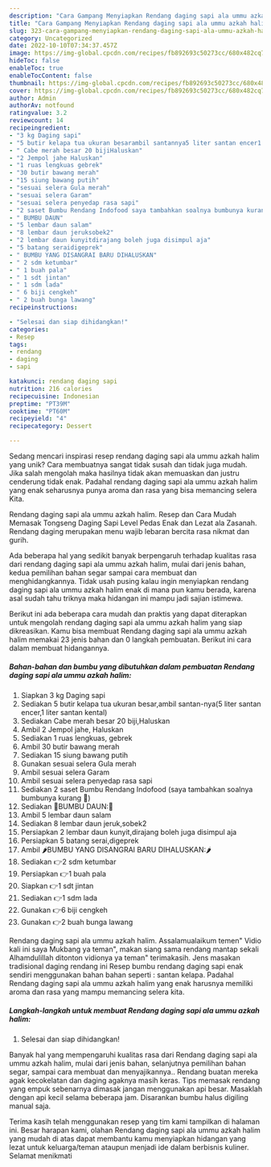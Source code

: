 ```yaml
---
description: "Cara Gampang Menyiapkan Rendang daging sapi ala ummu azkah halim yang Bisa Manjain Lidah"
title: "Cara Gampang Menyiapkan Rendang daging sapi ala ummu azkah halim yang Bisa Manjain Lidah"
slug: 323-cara-gampang-menyiapkan-rendang-daging-sapi-ala-ummu-azkah-halim-yang-bisa-manjain-lidah
category: Uncategorized
date: 2022-10-10T07:34:37.457Z
image: https://img-global.cpcdn.com/recipes/fb892693c50273cc/680x482cq70/rendang-daging-sapi-ala-ummu-azkah-halim-foto-resep-utama.jpg
hideToc: false
enableToc: true
enableTocContent: false
thumbnail: https://img-global.cpcdn.com/recipes/fb892693c50273cc/680x482cq70/rendang-daging-sapi-ala-ummu-azkah-halim-foto-resep-utama.jpg
cover: https://img-global.cpcdn.com/recipes/fb892693c50273cc/680x482cq70/rendang-daging-sapi-ala-ummu-azkah-halim-foto-resep-utama.jpg
author: Admin
authorAv: notfound
ratingvalue: 3.2
reviewcount: 14
recipeingredient:
- "3 kg Daging sapi"
- "5 butir kelapa tua ukuran besarambil santannya5 liter santan encer1 liter santan kental"
- " Cabe merah besar 20 bijiHaluskan"
- "2 Jempol jahe Haluskan"
- "1 ruas lengkuas gebrek"
- "30 butir bawang merah"
- "15 siung bawang putih"
- "sesuai selera Gula merah"
- "sesuai selera Garam"
- "sesuai selera penyedap rasa sapi"
- "2 saset Bumbu Rendang Indofood saya tambahkan soalnya bumbunya kurang "
- " BUMBU DAUN"
- "5 lembar daun salam"
- "8 lembar daun jeruksobek2"
- "2 lembar daun kunyitdirajang boleh juga disimpul aja"
- "5 batang seraidigeprek"
- " BUMBU YANG DISANGRAI BARU DIHALUSKAN"
- " 2 sdm ketumbar"
- " 1 buah pala"
- " 1 sdt jintan"
- " 1 sdm lada"
- " 6 biji cengkeh"
- " 2 buah bunga lawang"
recipeinstructions:

- "Selesai dan siap dihidangkan!"
categories:
- Resep
tags:
- rendang
- daging
- sapi

katakunci: rendang daging sapi 
nutrition: 216 calories
recipecuisine: Indonesian
preptime: "PT39M"
cooktime: "PT60M"
recipeyield: "4"
recipecategory: Dessert

---
```





Sedang mencari inspirasi resep rendang daging sapi ala ummu azkah halim yang unik? Cara membuatnya sangat tidak susah dan tidak juga mudah. Jika salah mengolah maka hasilnya tidak akan memuaskan dan justru cenderung tidak enak. Padahal rendang daging sapi ala ummu azkah halim yang enak seharusnya punya aroma dan rasa yang bisa memancing selera Kita.





Rendang daging sapi ala ummu azkah halim. Resep dan Cara Mudah Memasak Tongseng Daging Sapi Level Pedas Enak dan Lezat ala Zasanah. Rendang daging merupakan menu wajib lebaran bercita rasa nikmat dan gurih.

Ada beberapa hal yang sedikit banyak berpengaruh terhadap kualitas rasa dari rendang daging sapi ala ummu azkah halim, mulai dari jenis bahan, kedua pemilihan bahan segar sampai cara membuat dan menghidangkannya. Tidak usah pusing kalau ingin menyiapkan rendang daging sapi ala ummu azkah halim enak di mana pun kamu berada, karena asal sudah tahu triknya maka hidangan ini mampu jadi sajian istimewa.






Berikut ini ada beberapa cara mudah dan praktis yang dapat diterapkan untuk mengolah rendang daging sapi ala ummu azkah halim yang siap dikreasikan. Kamu bisa membuat Rendang daging sapi ala ummu azkah halim memakai 23 jenis bahan dan 0 langkah pembuatan. Berikut ini cara dalam membuat hidangannya.

<!--inarticleads1-->

##### Bahan-bahan dan bumbu yang dibutuhkan dalam pembuatan Rendang daging sapi ala ummu azkah halim:

1. Siapkan 3 kg Daging sapi
1. Sediakan 5 butir kelapa tua ukuran besar,ambil santan-nya(5 liter santan encer,1 liter santan kental)
1. Sediakan  Cabe merah besar 20 biji,Haluskan
1. Ambil 2 Jempol jahe, Haluskan
1. Sediakan 1 ruas lengkuas, gebrek
1. Ambil 30 butir bawang merah
1. Sediakan 15 siung bawang putih
1. Gunakan sesuai selera Gula merah
1. Ambil sesuai selera Garam
1. Ambil sesuai selera penyedap rasa sapi
1. Sediakan 2 saset Bumbu Rendang Indofood (saya tambahkan soalnya bumbunya kurang 🙏)
1. Sediakan  🌿BUMBU DAUN:🌿
1. Ambil 5 lembar daun salam
1. Sediakan 8 lembar daun jeruk,sobek2
1. Persiapkan 2 lembar daun kunyit,dirajang boleh juga disimpul aja
1. Persiapkan 5 batang serai,digeprek
1. Ambil  🌶️BUMBU YANG DISANGRAI BARU DIHALUSKAN:🌶️
1. Sediakan  👉2 sdm ketumbar
1. Persiapkan  👉1 buah pala
1. Siapkan  👉1 sdt jintan
1. Sediakan  👉1 sdm lada
1. Gunakan  👉6 biji cengkeh
1. Gunakan  👉2 buah bunga lawang


Rendang daging sapi ala ummu azkah halim. Assalamualaikum temen&#34; Vidio kali ini saya Mukbang ya teman&#34;, makan siang sama rendang mantap sekali Alhamdulillah ditonton vidionya ya teman&#34; terimakasih. Jens masakan tradisional daging rendang ini Resep bumbu rendang daging sapi enak sendiri menggunakan bahan bahan seperti : santan kelapa. Padahal Rendang daging sapi ala ummu azkah halim yang enak harusnya memiliki aroma dan rasa yang mampu memancing selera kita. 

<!--inarticleads2-->

##### Langkah-langkah untuk membuat Rendang daging sapi ala ummu azkah halim:


1. Selesai dan siap dihidangkan!

Banyak hal yang mempengaruhi kualitas rasa dari Rendang daging sapi ala ummu azkah halim, mulai dari jenis bahan, selanjutnya pemilihan bahan segar, sampai cara membuat dan menyajikannya.. Rendang buatan mereka agak kecokelatan dan daging agaknya masih keras. Tips memasak rendang yang empuk sebenarnya dimasak jangan menggunakan api besar. Masaklah dengan api kecil selama beberapa jam. Disarankan bumbu halus digiling manual saja. 

Terima kasih telah menggunakan resep yang tim kami tampilkan di halaman ini. Besar harapan kami, olahan Rendang daging sapi ala ummu azkah halim yang mudah di atas dapat membantu kamu menyiapkan hidangan yang lezat untuk keluarga/teman ataupun menjadi ide dalam berbisnis kuliner. Selamat menikmati
